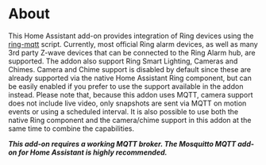 # About
This Home Assistant add-on provides integration of Ring devices using the [ring-mqtt](https://github.com/tsightler/ring-mqtt) script.  Currently, most official Ring alarm devices, as well as many 3rd party Z-wave devices that can be connected to the Ring Alarm hub, are supported.  The addon also support Ring Smart Lighting, Cameras and Chimes.  Camera and Chime support is disabled by default since these are already supported via the native Home Assistant Ring component, but can be easily enabled if you prefer to use the support available in the addon instead.  Please note that, because this addon uses MQTT, camera support does not include live video, only snapshots are sent via MQTT on motion events or using a scheduled interval.  It is also possible to use both the native Ring component and the camera/chime support in this addon at the same time to combine the capabilities.

***This add-on requires a working MQTT broker.  The Mosquitto MQTT add-on for Home Assistant is highly recommended.***

[aarch64-shield]: https://img.shields.io/badge/aarch64-yes-green.svg
[amd64-shield]: https://img.shields.io/badge/amd64-yes-green.svg
[armhf-shield]: https://img.shields.io/badge/armhf-yes-green.svg
[armv7-shield]: https://img.shields.io/badge/armv7-yes-green.svg
